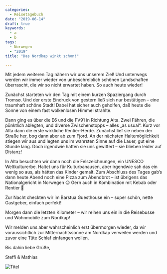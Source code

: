 ```yaml
---
categories:
  - Reisetagebuch
date: "2019-06-14"
draft: true
keywords:
  - a
  - b
tags:
  - Norwegen
  - "2019"
title: "Das Nordkap winkt schon!"

---
```


Mit jedem weiteren Tag nähern wir uns unserem Ziel! Und unterwegs werden wir
immer wieder von unbeschreiblich schönen Landschaften überrascht, die wir so
nicht erwartet haben. So auch heute wieder!

Zunächst starteten wir den Tag mit einem kurzen Spaziergang durch Tromsø. Und
der erste Eindruck von gestern ließ sich nur bestätigen – eine traumhaft schöne
Stadt! Dabei hat sicher auch geholfen, daß heute die Sonne von einem fast
wolkenlosen Himmel strahlte.

Dann ging es über die E6 und die FV91 in Richtung Alta. Zwei Fähren, die
pünktlich ablegten, und diverse Zwischenstopps – alles „as usual“. Kurz vor Alta
dann die erste wirkliche Rentier-Herde. Zunächst lief sie neben der Straße her,
bog dann aber ab zum Fjord. An der nächsten Haltemöglichkeit stiegen wir aus und
legten uns im wahrsten Sinne auf die Lauer, gut eine Stunde lang. Doch irgendwie
hatten sie uns gewittert – sie blieben leider auf Distanz!

In Alta besuchten wir dann noch die Felszeichnungen, ein UNESCO Weltkulturerbe.
Haltet uns für Kulturbanausen, aber irgendwie sah das ein wenig so aus, als
hätten das Kinder gemalt. Zum Abschluss des Tages gab’s dann heute Abend noch
eine Pizza zum Abendbrot – ist übrigens das Nationalgericht in Norwegen 😉 Gern
auch in Kombination mit Kebab oder Rentier 🙂

Zur Nacht checkten wir im Barstua Guesthouse ein – super schön, nette Gastgeber,
einfach perfekt!

Morgen dann die letzten Kilometer – wir reihen uns ein in die Reisebusse und
Wohnmobile zum Nordkap!

Wir melden uns aber wahrscheinlich erst übermorgen wieder, da wir
voraussichtlich zur Mitternachtssonne am Nordkap verweilen werden und zuvor eine
Tüte Schlaf einfangen wollen.

Bis dahin liebe Grüße,

Steffi & Mathias

![Titel](...)
<!-- Am Hafen von Tromsø -->